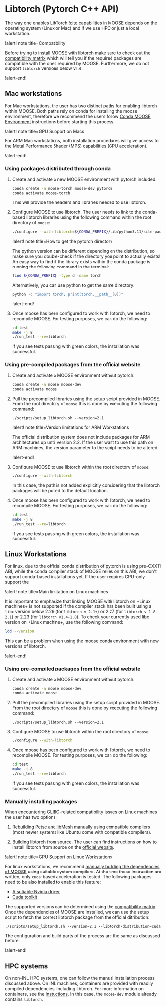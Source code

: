 # Libtorch (Pytorch C++ API)

The way one enables LibTorch [!cite](paszke2019pytorch) capabilities in MOOSE depends on
the operating system (Linux or Mac) and if we use HPC or just a local workstation.

!alert! note title=Compatibility

Before trying to install MOOSE with libtorch make sure to check out the
[compatibility matrix](https://github.com/pytorch/pytorch/blob/main/RELEASE.md#release-compatibility-matrix)
which will tell you if the required packages are compatible with the ones required by MOOSE.
Furthermore, we do not support `libtorch` versions below v1.4.

!alert-end!

## Mac workstations

For Mac workstations, the user has two distinct paths for enabling libtorch within MOOSE.
Both paths rely on conda for installing the moose environment, therefore we recommend the
users follow [Conda MOOSE Environment](installation/conda.md) instructions before starting
this process.

!alert! note title=GPU Support on Macs

For ARM Mac workstations, both installation procedures will give access
to the Metal Performance Shader (MPS) capabilities (GPU acceleration).

!alert-end!

### Using packages distributed through conda

1. Create and activate a new MOOSE environment with pytorch included:

   ```bash
   conda create -n moose-torch moose-dev pytorch
   conda activate moose-torch
   ```

   This will provide the headers and libraries needed to use libtorch.

2. Configure MOOSE to use libtorch. The user needs to link to the conda-based libtorch libraries
   using the following command within the root directory of `moose`:

   ```bash
   ./configure --with-libtorch=${CONDA_PREFIX}/lib/python3.11/site-packages/torch
   ```

   !alert! note title=How to get the pytorch directory

   The python version can be different depending on the distribution, so make sure you double-check if the directory you point to actually exists!
   An easy way to find if the library exists within the conda package is running the following command in the terminal:

   ```bash
   find ${CONDA_PREFIX} -type d -name torch
   ```

   Alternatively, you can use python to get the same directory:

   ```bash
   python -c "import torch; print(torch.__path__[0])"
   ```

   !alert-end!

3. Once moose has been configured to work with libtorch, we need to recompile MOOSE.
   For testing purposes, we can do the following:

   ```bash
   cd test
   make -j 8
   ./run_test --re=libtorch
   ```

   If you see tests passing with green colors, the installation was successful.

### Using pre-compiled packages from the official website

1. Create and activate a MOOSE environment without pytorch:

   ```bash
   conda create -n moose moose-dev
   conda activate moose
   ```

2. Pull the precompiled libraries using the setup script provided in MOOSE. From the root
   directory of `moose` this is done by executing the following command:

   ```
   ./scripts/setup_libtorch.sh --version=2.1
   ```

   !alert! note title=Version limitations for ARM Workstations

   The official distribution system does not include packages for ARM architectures up until version 2.2. If the user want to use this path on ARM machines, the version parameter to the script needs
   to be altered.

   !alert-end!

3. Configure MOOSE to use libtorch within the root directory of `moose`:

   ```bash
   ./configure --with-libtorch
   ```

   In this case, the path is not added explicitly considering that the libtorch packages will be
   pulled to the default location.

4. Once moose has been configured to work with libtorch, we need to recompile MOOSE.
   For testing purposes, we can do the following:

   ```bash
   cd test
   make -j 8
   ./run_test --re=libtorch
   ```

   If you see tests passing with green colors, the installation was successful.

## Linux Workstations

For linux, due to the official conda distribution of pytorch is using pre-CXX11 ABI, while the
conda compiler stack of MOOSE relies on this ABI, we don't support conda-based installations yet.
If the user requires CPU-only support the

!alert! note title=Main limitation on Linux machines

It is important to emphasize that
linking MOOSE with libtorch on +Linux machines+ is not supported if the compiler stack has been built
using a `libc` version below 2.29 (for `libtorch v 2.1+`) or 2.27 (for `libtorch v 1.8-2.1`)
or 2.23 (for `libtorch v1.4-1.8`). To check your currently used libc version on +Linux machine+, use the following command:

```bash
ldd --version
```

This can be a problem when using the moose conda environment with new versions of libtorch.

!alert-end!

### Using pre-compiled packages from the official website

1. Create and activate a MOOSE environment without pytorch:

   ```bash
   conda create -n moose moose-dev
   conda activate moose
   ```

2. Pull the precompiled libraries using the setup script provided in MOOSE. From the root
   directory of `moose` this is done by executing the following command:

   ```
   ./scripts/setup_libtorch.sh --version=2.1
   ```

3. Configure MOOSE to use libtorch within the root directory of `moose`:

   ```bash
   ./configure --with-libtorch
   ```

4. Once moose has been configured to work with libtorch, we need to recompile MOOSE.
   For testing purposes, we can do the following:

   ```bash
   cd test
   make -j 8
   ./run_test --re=libtorch
   ```

   If you see tests passing with green colors, the installation was successful.

### Manually installing packages

When encountering GLIBC-related compatibility issues on Linux machines the user has two options:

1. [Rebuilding Petsc and libMesh manually](gcc_install_moose.md) using compatible compilers (most newer systems
   like Ubuntu come with compatible compilers).

2. Building libtorch from source. The user can find instructions on how to install libtorch
   from source on the [official website](https://github.com/pytorch/pytorch/blob/master/docs/libtorch.rst).


!alert! note title=GPU Support on Linux Workstations

For linux workstations, we recommend [manually building the dependencies of MOOSE](gcc_install_moose.md)
using suitable system compilers. At the time these instruction are written, only `cuda`-based
acceleration is tested.
The following packages need to be also installed to enable this feature:

- [A sutiable Nvidia driver](https://www.nvidia.com/en-us/drivers/)
- [Cuda toolkit](https://developer.nvidia.com/cuda-toolkit)

The supported versions can be determined using the [compatibility matrix](https://github.com/pytorch/pytorch/blob/main/RELEASE.md#release-compatibility-matrix).
Once the dependencies of MOOSE are installed, we can use the setup script to fetch
the correct libtorch package from the official ditribution:

```
./scripts/setup_libtorch.sh --version=2.1 --libtorch-distribution=cuda
```

The configuration and build parts of the process are the same as discussed before.

!alert-end!

## HPC systems

On non-INL HPC systems, one can follow the manual installation process discussed above.
On INL machines, containers are provided with readily compiled dependencies, including libtorch.
For more information on containers, see the [instuctions](inl_hpc_install_moose.md).
In this case, the `moose-dev` module already contains `libtorch`.

